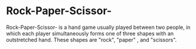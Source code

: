 # Rock-Paper-Scissor-
Rock-Paper-Scissor- is a hand game usually played between two people, in which each player simultaneously forms one of three shapes with an outstretched hand. These shapes are "rock", "paper" , and "scissors".
